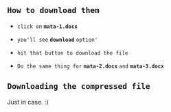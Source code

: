 
## __`How to download them`__

- `click on` __`mata-1.docx`__ 

- `you'll see` __`download`__ `option'`

- `hit that button to download the file`

- `Do the same thing for` __`mata-2.docx`__ `and` __`mata-3.docx`__


## __`Downloading the compressed file`__

Just in case. :)